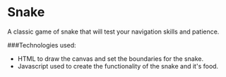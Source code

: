 # Snake

A classic game of snake that will test your navigation skills and patience.

###Technologies used:
- HTML to draw the canvas and set the boundaries for the snake.
- Javascript used to create the functionality of the snake and it's food.
